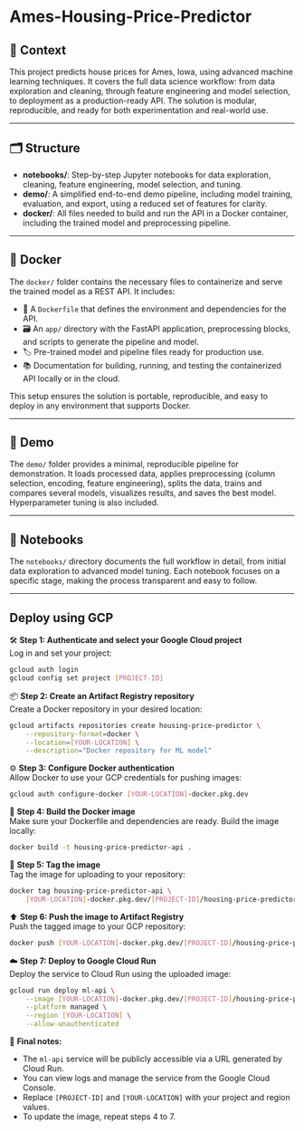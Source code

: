 # Ames-Housing-Price-Predictor

## 🏡 Context

This project predicts house prices for Ames, Iowa, using advanced machine learning techniques. It covers the full data science workflow: from data exploration and cleaning, through feature engineering and model selection, to deployment as a production-ready API. The solution is modular, reproducible, and ready for both experimentation and real-world use.

---

## 🗂️ Structure

- **notebooks/**: Step-by-step Jupyter notebooks for data exploration, cleaning, feature engineering, model selection, and tuning.
- **demo/**: A simplified end-to-end demo pipeline, including model training, evaluation, and export, using a reduced set of features for clarity.
- **docker/**: All files needed to build and run the API in a Docker container, including the trained model and preprocessing pipeline.

---

## 🐳 Docker

The `docker/` folder contains the necessary files to containerize and serve the trained model as a REST API. It includes:

- 📄 A `Dockerfile` that defines the environment and dependencies for the API.
- 🗃️ An `app/` directory with the FastAPI application, preprocessing blocks, and scripts to generate the pipeline and model.
- 🏷️ Pre-trained model and pipeline files ready for production use.
- 📚 Documentation for building, running, and testing the containerized API locally or in the cloud.

This setup ensures the solution is portable, reproducible, and easy to deploy in any environment that supports Docker.

---

## 🧪 Demo

The `demo/` folder provides a minimal, reproducible pipeline for demonstration. It loads processed data, applies preprocessing (column selection, encoding, feature engineering), splits the data, trains and compares several models, visualizes results, and saves the best model. Hyperparameter tuning is also included.

---

## 📓 Notebooks

The `notebooks/` directory documents the full workflow in detail, from initial data exploration to advanced model tuning. Each notebook focuses on a specific stage, making the process transparent and easy to follow.

---

## Deploy using GCP

🛠️ **Step 1: Authenticate and select your Google Cloud project**  
Log in and set your project:
```bash
gcloud auth login
gcloud config set project [PROJECT-ID]
```

📦 **Step 2: Create an Artifact Registry repository**  
Create a Docker repository in your desired location:
```bash
gcloud artifacts repositories create housing-price-predictor \
    --repository-format=docker \
    --location=[YOUR-LOCATION] \
    --description="Docker repository for ML model"
```

⚙️ **Step 3: Configure Docker authentication**  
Allow Docker to use your GCP credentials for pushing images:
```bash
gcloud auth configure-docker [YOUR-LOCATION]-docker.pkg.dev
```

🐳 **Step 4: Build the Docker image**  
Make sure your Dockerfile and dependencies are ready. Build the image locally:
```bash
docker build -t housing-price-predictor-api .
```

🧱 **Step 5: Tag the image**  
Tag the image for uploading to your repository:
```bash
docker tag housing-price-predictor-api \
    [YOUR-LOCATION]-docker.pkg.dev/[PROJECT-ID]/housing-price-predictor/housing-price-predictor-api
```

⬆️ **Step 6: Push the image to Artifact Registry**  
Push the tagged image to your GCP repository:
```bash
docker push [YOUR-LOCATION]-docker.pkg.dev/[PROJECT-ID]/housing-price-predictor/housing-price-predictor-api
```

☁️ **Step 7: Deploy to Google Cloud Run**  
Deploy the service to Cloud Run using the uploaded image:
```bash
gcloud run deploy ml-api \
    --image [YOUR-LOCATION]-docker.pkg.dev/[PROJECT-ID]/housing-price-predictor/housing-price-predictor-api \
    --platform managed \
    --region [YOUR-LOCATION] \
    --allow-unauthenticated
```

🔎 **Final notes:**
- The `ml-api` service will be publicly accessible via a URL generated by Cloud Run.
- You can view logs and manage the service from the Google Cloud Console.
- Replace `[PROJECT-ID]` and `[YOUR-LOCATION]` with your project and region values.
- To update the image, repeat steps 4 to 7.
